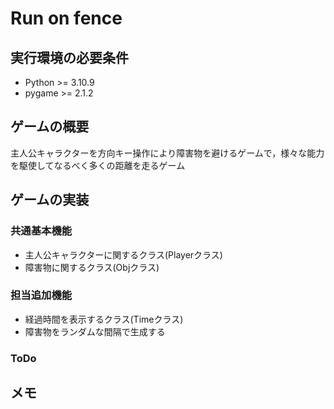 # Run on fence

## 実行環境の必要条件
* Python >= 3.10.9
* pygame >= 2.1.2

## ゲームの概要
主人公キャラクターを方向キー操作により障害物を避けるゲームで，様々な能力を駆使してなるべく多くの距離を走るゲーム

## ゲームの実装
### 共通基本機能
* 主人公キャラクターに関するクラス(Playerクラス)
* 障害物に関するクラス(Objクラス)

### 担当追加機能
* 経過時間を表示するクラス(Timeクラス)
* 障害物をランダムな間隔で生成する

### ToDo


## メモ